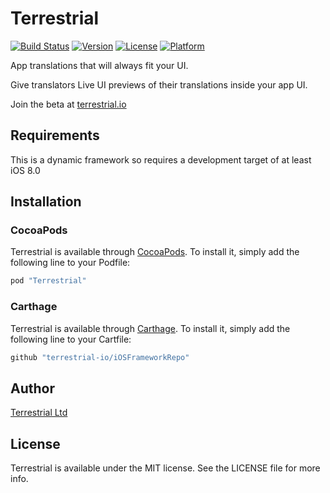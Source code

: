 # Terrestrial

[![Build Status](https://travis-ci.org/terrestrial-io/iOSFrameworkRepo.svg?branch=master)](https://travis-ci.org/terrestrial-io/iOSFrameworkRepo)
[![Version](https://img.shields.io/cocoapods/v/Terrestrial.svg?style=flat)](http://cocoapods.org/pods/Terrestrial)
[![License](https://img.shields.io/cocoapods/l/Terrestrial.svg?style=flat)](http://cocoapods.org/pods/Terrestrial)
[![Platform](https://img.shields.io/cocoapods/p/Terrestrial.svg?style=flat)](http://cocoapods.org/pods/Terrestrial)

App translations that will always fit your UI.

Give translators Live UI previews of their translations inside your app UI.

Join the beta at [terrestrial.io](http://terrestrial.io) 

## Requirements

This is a dynamic framework so requires a development target of at least iOS 8.0

## Installation

### CocoaPods

Terrestrial is available through [CocoaPods](http://cocoapods.org). To install
it, simply add the following line to your Podfile:

```ruby
pod "Terrestrial"
```

### Carthage

Terrestrial is available through [Carthage](https://github.com/Carthage/Carthage). To install
it, simply add the following line to your Cartfile:

```ruby
github "terrestrial-io/iOSFrameworkRepo"
```

## Author

[Terrestrial Ltd](http://terrestrial.io)

## License

Terrestrial is available under the MIT license. See the LICENSE file for more info.
